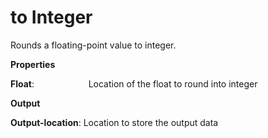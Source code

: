 # to Integer

Rounds a floating-point value to integer.

 **Properties**
 

**Float**:                      Location of the float to round into integer

 **Output**
 

**Output-location**: Location to store the output data